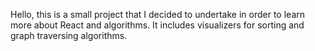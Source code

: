
Hello, this is a small project that I decided to undertake in order to learn more about React and algorithms. It includes visualizers for sorting and graph traversing algorithms.
